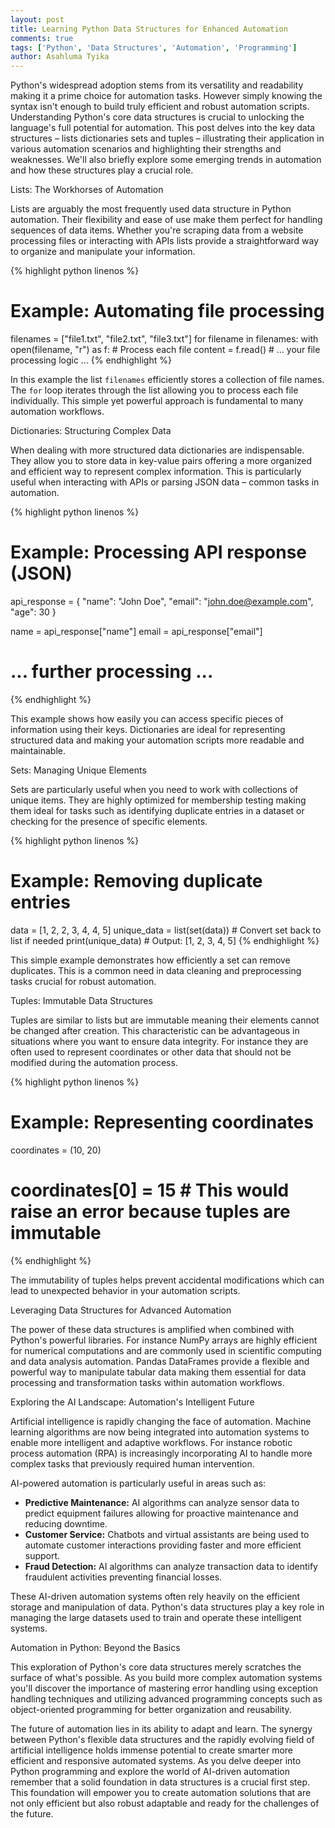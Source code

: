 ```yaml
---
layout: post
title: Learning Python Data Structures for Enhanced Automation
comments: true
tags: ['Python', 'Data Structures', 'Automation', 'Programming']
author: Asahluma Tyika
---
```


Python's widespread adoption stems from its versatility and readability making it a prime choice for automation tasks.  However simply knowing the syntax isn't enough to build truly efficient and robust automation scripts.  Understanding Python's core data structures is crucial to unlocking the language's full potential for automation. This post delves into the key data structures – lists dictionaries sets and tuples – illustrating their application in various automation scenarios and highlighting their strengths and weaknesses. We'll also briefly explore some emerging trends in automation and how these structures play a crucial role.

Lists: The Workhorses of Automation

Lists are arguably the most frequently used data structure in Python automation. Their flexibility and ease of use make them perfect for handling sequences of data items.  Whether you're scraping data from a website processing files or interacting with APIs lists provide a straightforward way to organize and manipulate your information.

{% highlight python linenos %}
# Example: Automating file processing
filenames = ["file1.txt", "file2.txt", "file3.txt"]
for filename in filenames:
    with open(filename, "r") as f:
        # Process each file
        content = f.read()
        # ... your file processing logic ...
{% endhighlight %}

In this example the list `filenames` efficiently stores a collection of file names. The `for` loop iterates through the list allowing you to process each file individually.  This simple yet powerful approach is fundamental to many automation workflows.

Dictionaries: Structuring Complex Data

When dealing with more structured data dictionaries are indispensable.  They allow you to store data in key-value pairs offering a more organized and efficient way to represent complex information.  This is particularly useful when interacting with APIs or parsing JSON data – common tasks in automation.

{% highlight python linenos %}
# Example: Processing API response (JSON)
api_response = {
    "name": "John Doe",
    "email": "john.doe@example.com",
    "age": 30
}

name = api_response["name"]
email = api_response["email"]
# ... further processing ...
{% endhighlight %}

This example shows how easily you can access specific pieces of information using their keys. Dictionaries are ideal for representing structured data and making your automation scripts more readable and maintainable.

Sets: Managing Unique Elements

Sets are particularly useful when you need to work with collections of unique items.  They are highly optimized for membership testing making them ideal for tasks such as identifying duplicate entries in a dataset or checking for the presence of specific elements.

{% highlight python linenos %}
# Example: Removing duplicate entries
data = [1, 2, 2, 3, 4, 4, 5]
unique_data = list(set(data))  # Convert set back to list if needed
print(unique_data)  # Output: [1, 2, 3, 4, 5]
{% endhighlight %}

This simple example demonstrates how efficiently a set can remove duplicates. This is a common need in data cleaning and preprocessing tasks crucial for robust automation.

Tuples: Immutable Data Structures

Tuples are similar to lists but are immutable meaning their elements cannot be changed after creation.  This characteristic can be advantageous in situations where you want to ensure data integrity.  For instance they are often used to represent coordinates or other data that should not be modified during the automation process.

{% highlight python linenos %}
# Example: Representing coordinates
coordinates = (10, 20)
# coordinates[0] = 15  # This would raise an error because tuples are immutable
{% endhighlight %}

The immutability of tuples helps prevent accidental modifications which can lead to unexpected behavior in your automation scripts.


Leveraging Data Structures for Advanced Automation

The power of these data structures is amplified when combined with Python's powerful libraries.  For instance NumPy arrays are highly efficient for numerical computations and are commonly used in scientific computing and data analysis automation.  Pandas DataFrames provide a flexible and powerful way to manipulate tabular data making them essential for data processing and transformation tasks within automation workflows.

Exploring the AI Landscape:  Automation's Intelligent Future

Artificial intelligence is rapidly changing the face of automation.  Machine learning algorithms are now being integrated into automation systems to enable more intelligent and adaptive workflows.  For instance robotic process automation (RPA) is increasingly incorporating AI to handle more complex tasks that previously required human intervention.

AI-powered automation is particularly useful in areas such as:

* **Predictive Maintenance:**  AI algorithms can analyze sensor data to predict equipment failures allowing for proactive maintenance and reducing downtime.
* **Customer Service:** Chatbots and virtual assistants are being used to automate customer interactions providing faster and more efficient support.
* **Fraud Detection:** AI algorithms can analyze transaction data to identify fraudulent activities preventing financial losses.

These AI-driven automation systems often rely heavily on the efficient storage and manipulation of data.  Python's data structures play a key role in managing the large datasets used to train and operate these intelligent systems.

Automation in Python:  Beyond the Basics

This exploration of Python's core data structures merely scratches the surface of what's possible.  As you build more complex automation systems you'll discover the importance of mastering error handling using exception handling techniques and utilizing advanced programming concepts such as object-oriented programming for better organization and reusability.

The future of automation lies in its ability to adapt and learn.  The synergy between Python's flexible data structures and the rapidly evolving field of artificial intelligence holds immense potential to create smarter more efficient and responsive automated systems.  As you delve deeper into Python programming and explore the world of AI-driven automation remember that a solid foundation in data structures is a crucial first step.  This foundation will empower you to create automation solutions that are not only efficient but also robust adaptable and ready for the challenges of the future.
